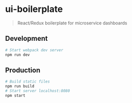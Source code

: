 # ui-boilerplate

> React/Redux boilerplate for microservice dashboards

## Development

``` bash
# Start webpack dev server
npm run dev
```
## Production

``` bash
# Build static files
npm run build
# Start server localhost:8080
npm start
```
